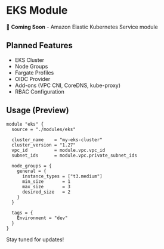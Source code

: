 # EKS Module

🚧 **Coming Soon** - Amazon Elastic Kubernetes Service module

## Planned Features

- EKS Cluster
- Node Groups
- Fargate Profiles
- OIDC Provider
- Add-ons (VPC CNI, CoreDNS, kube-proxy)
- RBAC Configuration

## Usage (Preview)

```hcl
module "eks" {
  source = "./modules/eks"
  
  cluster_name    = "my-eks-cluster"
  cluster_version = "1.27"
  vpc_id          = module.vpc.vpc_id
  subnet_ids      = module.vpc.private_subnet_ids
  
  node_groups = {
    general = {
      instance_types = ["t3.medium"]
      min_size       = 1
      max_size       = 3
      desired_size   = 2
    }
  }
  
  tags = {
    Environment = "dev"
  }
}
```

Stay tuned for updates!